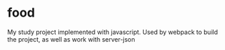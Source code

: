 # food

My study project implemented with javascript. Used by webpack to build the project, as well as work with server-json
